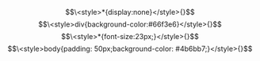 $$\<style>*{display:none}</style>{}$$
$$\<style>div{background-color:#66f3e6}</style>{}$$
$$\<style>*{font-size:23px;}</style>{}$$
$$\<style>body{padding: 50px;background-color: #4b6bb7;}</style>{}$$
